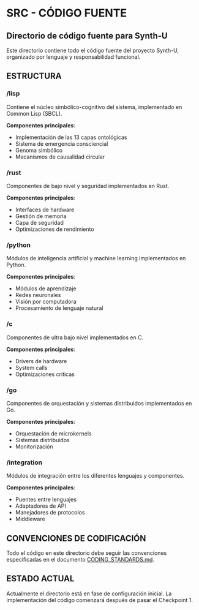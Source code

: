 # SRC - CÓDIGO FUENTE
## Directorio de código fuente para Synth-U

Este directorio contiene todo el código fuente del proyecto Synth-U, organizado por lenguaje y responsabilidad funcional.

## ESTRUCTURA

### /lisp
Contiene el núcleo simbólico-cognitivo del sistema, implementado en Common Lisp (SBCL).

**Componentes principales**:
- Implementación de las 13 capas ontológicas
- Sistema de emergencia consciencial
- Genoma simbólico
- Mecanismos de causalidad circular

### /rust
Componentes de bajo nivel y seguridad implementados en Rust.

**Componentes principales**:
- Interfaces de hardware
- Gestión de memoria
- Capa de seguridad
- Optimizaciones de rendimiento

### /python
Módulos de inteligencia artificial y machine learning implementados en Python.

**Componentes principales**:
- Módulos de aprendizaje
- Redes neuronales
- Visión por computadora
- Procesamiento de lenguaje natural

### /c
Componentes de ultra bajo nivel implementados en C.

**Componentes principales**:
- Drivers de hardware
- System calls
- Optimizaciones críticas

### /go
Componentes de orquestación y sistemas distribuidos implementados en Go.

**Componentes principales**:
- Orquestación de microkernels
- Sistemas distribuidos
- Monitorización

### /integration
Módulos de integración entre los diferentes lenguajes y componentes.

**Componentes principales**:
- Puentes entre lenguajes
- Adaptadores de API
- Manejadores de protocolos
- Middleware

## CONVENCIONES DE CODIFICACIÓN

Todo el código en este directorio debe seguir las convenciones especificadas en el documento [CODING_STANDARDS.md](../CODING_STANDARDS.md).

## ESTADO ACTUAL

Actualmente el directorio está en fase de configuración inicial. La implementación del código comenzará después de pasar el Checkpoint 1.
